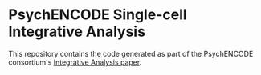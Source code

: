 # PsychENCODE Single-cell Integrative Analysis
This repository contains the code generated as part of the PsychENCODE consortium's [Integrative Analysis paper](https://doi.org/10.1101/2024.03.18.585576).

